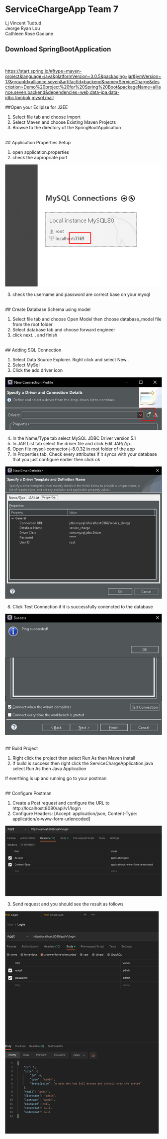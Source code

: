 # ServiceChargeApp Team 7

Lj Vincent Tudtud
<br>Jeorge Ryan Lou
<br>Cathleen Rose Gadiane

## Download SpringBootApplication
<br>

https://start.spring.io/#!type=maven-project&language=java&platformVersion=3.0.5&packaging=jar&jvmVersion=17&groupId=alliance.seven&artifactId=backend&name=ServiceCharge&description=Demo%20project%20for%20Spring%20Boot&packageName=alliance.seven.backend&dependencies=web,data-jpa,data-jdbc,lombok,mysql,mail

##Open your Ecliplse for J2EE
1. Select file tab and choose Import
2. Select Maven and choose Existing Maven Projects
3. Browse to the directory of the SpringBootApplication

<br>
## Application Properties Setup

1. open application.properties
2. check the appropriate port 

![MySQLport](/guide_images/mysqlPort.png) 

3. check the username and password are correct base on your mysql

<br>
## Create Database Schema using model

1. Select file tab and choose Open Model then choose database_model file from the root folder
2. Select database tab and choose forward engineer
3. click next... and finish

<br>
## Adding SQL Connection

1. Select Data Source Explorer. Right click and select New..
2. Select MySql
3. Click the add driver icon

![newConnection](/guide_images/newSqlConnection.png)

4. In the Name/Type tab select MySQL JDBC Driver version 5.1
5. In JAR List tab select the driver file and click Edit JAR/Zip...
6. Open file mysql-connector-j-8.0.32 in root folder of the app
7. In Properties tab, Check every attributes if it syncs with your database that you just configure earlier then click ok

![connectionProfile](/guide_images/connectionProfile.png)

8. Click Test Connection if it is successfully conencted to the database

![pingSuccess](/guide_images/pingSuccess.png)

<br>
## Build Project

1. Right click the project then select Run As then Maven install
2. If build is success then right click the ServiceChargeApplication.java select Run As then Java Application

If everthing is up and running go to your postman

<br>
## Configure Postman

1. Create a Post request and configure the URL to http://localhost:8080/api/v1/login
2. Configure Headers: [Accept: application/json, Content-Type: application/x-www-form-urlencoded]

![setupHeaders](/guide_images/setupHeaders.png)

3. Send request and you should see the result as follows

![loginResult](/guide_images/loginResult.png)
